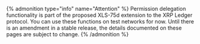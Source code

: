 {% admonition type="info" name="Attention" %}
Permission delegation functionality is part of the proposed XLS-75d extension to the XRP Ledger protocol. You can use these functions on test networks for now. Until there is an amendment in a stable release, the details documented on these pages are subject to change.
{% /admonition %}
